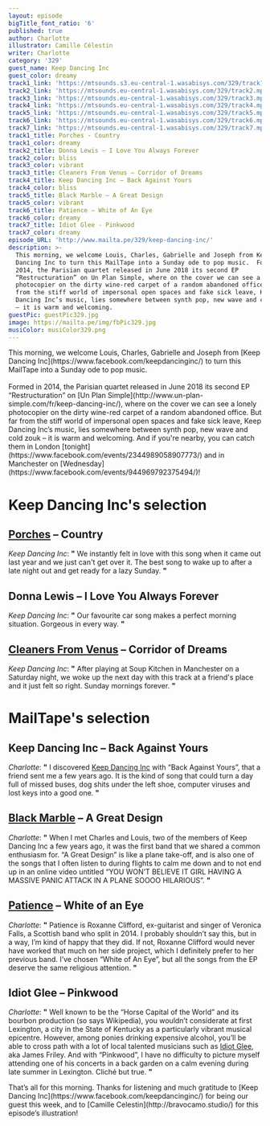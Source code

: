 ```yaml
---
layout: episode
bigTitle_font_ratio: '6'
published: true
author: Charlotte
illustrator: Camille Célestin
writer: Charlotte
category: '329'
guest_name: Keep Dancing Inc
guest_color: dreamy
track1_link: 'https://mtsounds.s3.eu-central-1.wasabisys.com/329/track1.mp3'
track2_link: 'https://mtsounds.eu-central-1.wasabisys.com/329/track2.mp3'
track3_link: 'https://mtsounds.eu-central-1.wasabisys.com/329/track3.mp3'
track4_link: 'https://mtsounds.eu-central-1.wasabisys.com/329/track4.mp3'
track5_link: 'https://mtsounds.eu-central-1.wasabisys.com/329/track5.mp3'
track6_link: 'https://mtsounds.eu-central-1.wasabisys.com/329/track6.mp3'
track7_link: 'https://mtsounds.eu-central-1.wasabisys.com/329/track7.mp3'
track1_title: Porches - Country
track1_color: dreamy
track2_title: Donna Lewis – I Love You Always Forever
track2_color: bliss
track3_color: vibrant
track3_title: Cleaners From Venus – Corridor of Dreams
track4_title: Keep Dancing Inc – Back Against Yours
track4_color: bliss
track5_title: Black Marble – A Great Design
track5_color: vibrant
track6_title: Patience – White of An Eye
track6_color: dreamy
track7_title: Idiot Glee - Pinkwood
track7_color: dreamy
episode_URL: 'http://www.mailta.pe/329/keep-dancing-inc/'
description: >-
  This morning, we welcome Louis, Charles, Gabrielle and Joseph from Keep
  Dancing Inc to turn this MailTape into a Sunday ode to pop music.  Formed in
  2014, the Parisian quartet released in June 2018 its second EP
  “Restructuration” on Un Plan Simple, where on the cover we can see a lonely
  photocopier on the dirty wine-red carpet of a random abandoned office. But far
  from the stiff world of impersonal open spaces and fake sick leave, Keep
  Dancing Inc’s music, lies somewhere between synth pop, new wave and cold zouk
  – it is warm and welcoming.
guestPic: guestPic329.jpg
image: https://mailta.pe/img/fbPic329.jpg
musiColor: musiColor329.png
---
```


<p id="introduction">This morning, we welcome Louis, Charles, Gabrielle and Joseph from [Keep Dancing Inc](https://www.facebook.com/keepdancinginc/) to turn this MailTape into a Sunday ode to pop music.
<br><br>
Formed in 2014, the Parisian quartet released in June 2018 its second EP “Restructuration” on [Un Plan Simple](http://www.un-plan-simple.com/fr/keep-dancing-inc/), where on the cover we can see a lonely photocopier on the dirty wine-red carpet of a random abandoned office. But far from the stiff world of impersonal open spaces and fake sick leave, Keep Dancing Inc’s music, lies somewhere between synth pop, new wave and cold zouk – it is warm and welcoming.
And if you're nearby, you can catch them in London [tonight](https://www.facebook.com/events/2344989058907773/) and in Manchester on [Wednesday](https://www.facebook.com/events/944969792375494/)!</p>


# Keep Dancing Inc's selection

## [Porches](https://porchesmusic.bandcamp.com/) – Country
_Keep Dancing Inc_: **"** We instantly felt in love with this song when it came out last year and we just can't get over it. The best song to wake up to after a late night out and get ready for a lazy Sunday. **"**

## Donna Lewis – I Love You Always Forever
_Keep Dancing Inc_: **"** Our favourite car song makes a perfect morning situation. Gorgeous in every way. **"**

## [Cleaners From Venus](https://thecleanersfromvenus.bandcamp.com/) – Corridor of Dreams
_Keep Dancing Inc_: **"** After playing at Soup Kitchen in Manchester on a Saturday night, we woke up the next day with this track at a friend's place and it just felt so right. Sunday mornings forever. **"**


# MailTape's selection

## Keep Dancing Inc – Back Against Yours
_Charlotte_: **"** I discovered [Keep Dancing Inc](https://www.facebook.com/keepdancinginc/) with “Back Against Yours”, that a friend sent me a few years ago. It is the kind of song that could turn a day full of missed buses, dog shits under the left shoe, computer viruses and lost keys into a good one. **"**

## [Black Marble](https://blackmarble.bandcamp.com/) – A Great Design
_Charlotte_: **"** When I met Charles and Louis, two of the members of Keep Dancing Inc a few years ago, it was the first band that we shared a common enthusiasm for. “A Great Design” is like a plane take-off, and is also one of the songs that I often listen to during flights to calm me down and to not end up in an online video untitled “YOU WON’T BELIEVE IT GIRL HAVING A MASSIVE PANIC ATTACK IN A PLANE SOOOO HILARIOUS”. **"**

## [Patience](https://patienceisavirtue.bandcamp.com/) – White of an Eye
_Charlotte_: **"** Patience is Roxanne Clifford, ex-guitarist and singer of Veronica Falls, a Scottish band who split in 2014. I probably shouldn’t say this, but in a way, I’m kind of happy that they did. If not, Roxanne Clifford would never have worked that much on her side project, which I definitely prefer to her previous band. I’ve chosen “White of An Eye”, but all the songs from the EP deserve the same religious attention. **"**

## Idiot Glee – Pinkwood
_Charlotte_: **"** Well known to be the “Horse Capital of the World” and its bourbon production (so says Wikipedia), you wouldn’t considerate at first Lexington, a city in the State of Kentucky as a particularly vibrant musical epicentre. However, among ponies drinking expensive alcohol, you’ll be able to cross path with a lot of local talented musicians such as [Idiot Glee](https://idiotglee.bandcamp.com/), aka James Friley. And with “Pinkwood”, I have no difficulty to picture myself attending one of his concerts in a back garden on a calm evening during late summer in Lexington. Cliché but true. **"**


<p id="outroduction">That’s all for this morning. Thanks for listening and much gratitude to [Keep Dancing Inc](https://www.facebook.com/keepdancinginc/) for being our guest this week, and to [Camille Celestin](http://bravocamo.studio/) for this episode’s illustration!</p>

